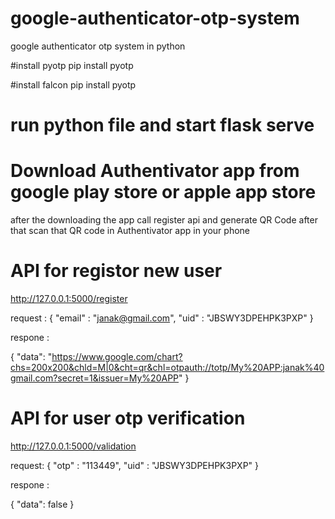 # google-authenticator-otp-system
google authenticator otp system in python

#install pyotp 
pip install pyotp 

#install falcon
pip install pyotp 

# run python file and start flask serve 

# Download Authentivator app from google play store or apple app store

after the downloading the app call register api and generate QR Code after that scan that QR code in Authentivator app in your phone 

# API for registor new user 

http://127.0.0.1:5000/register

request : 
{
    "email" : "janak@gmail.com",
    "uid" : "JBSWY3DPEHPK3PXP"
}

respone : 

{
  "data": "https://www.google.com/chart?chs=200x200&chld=M|0&cht=qr&chl=otpauth://totp/My%20APP:janak%40gmail.com?secret=1&issuer=My%20APP"
}

# API for user otp verification 

http://127.0.0.1:5000/validation

request:
{
    "otp" : "113449",
    "uid" : "JBSWY3DPEHPK3PXP"
}

respone : 

{
  "data": false
}



